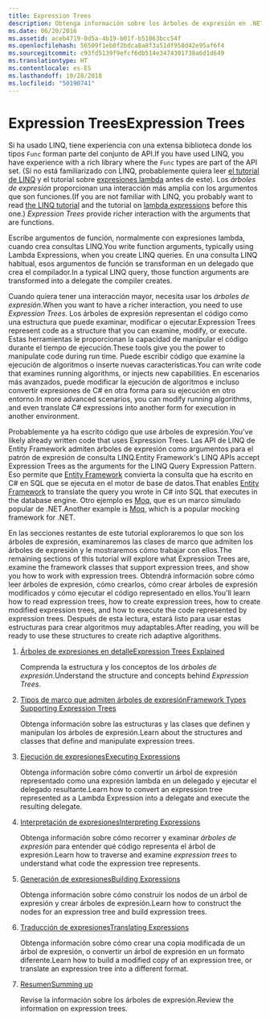 ```yaml
---
title: Expression Trees
description: Obtenga información sobre los árboles de expresión en .NET Core y cómo usarlos para representar código como estructuras que pueda examinar, modificar y ejecutar.
ms.date: 06/20/2016
ms.assetid: aceb4719-0d5a-4b19-b01f-b51063bcc54f
ms.openlocfilehash: 56509f1eb0f2bdca8a8f3a51df958d42e95af6f4
ms.sourcegitcommit: c93fd5139f9efcf6db514e3474301738a6d1d649
ms.translationtype: HT
ms.contentlocale: es-ES
ms.lasthandoff: 10/28/2018
ms.locfileid: "50190741"
---
```

# <a name="expression-trees"></a><span data-ttu-id="c6003-103">Expression Trees</span><span class="sxs-lookup"><span data-stu-id="c6003-103">Expression Trees</span></span>

<span data-ttu-id="c6003-104">Si ha usado LINQ, tiene experiencia con una extensa biblioteca donde los tipos `Func` forman parte del conjunto de API.</span><span class="sxs-lookup"><span data-stu-id="c6003-104">If you have used LINQ, you have experience with a rich library where the `Func` types are part of the API set.</span></span> <span data-ttu-id="c6003-105">(Si no está familiarizado con LINQ, probablemente quiera leer [el tutorial de LINQ](linq/index.md) y el tutorial sobre [expresiones lambda](lambda-expressions.md) antes de este). Los *árboles de expresión* proporcionan una interacción más amplia con los argumentos que son funciones.</span><span class="sxs-lookup"><span data-stu-id="c6003-105">(If you are not familiar with LINQ, you probably want to read [the LINQ tutorial](linq/index.md) and the tutorial on [lambda expressions](lambda-expressions.md) before this one.) *Expression Trees* provide richer interaction with the arguments that are functions.</span></span>

<span data-ttu-id="c6003-106">Escribe argumentos de función, normalmente con expresiones lambda, cuando crea consultas LINQ.</span><span class="sxs-lookup"><span data-stu-id="c6003-106">You write function arguments, typically using Lambda Expressions, when you create LINQ queries.</span></span> <span data-ttu-id="c6003-107">En una consulta LINQ habitual, esos argumentos de función se transforman en un delegado que crea el compilador.</span><span class="sxs-lookup"><span data-stu-id="c6003-107">In a typical LINQ query, those function arguments are transformed into a delegate the compiler creates.</span></span> 

<span data-ttu-id="c6003-108">Cuando quiera tener una interacción mayor, necesita usar los *árboles de expresión*.</span><span class="sxs-lookup"><span data-stu-id="c6003-108">When you want to have a richer interaction, you need to use *Expression Trees*.</span></span>
<span data-ttu-id="c6003-109">Los árboles de expresión representan el código como una estructura que puede examinar, modificar o ejecutar.</span><span class="sxs-lookup"><span data-stu-id="c6003-109">Expression Trees represent code as a structure that you can examine, modify, or execute.</span></span> <span data-ttu-id="c6003-110">Estas herramientas le proporcionan la capacidad de manipular el código durante el tiempo de ejecución.</span><span class="sxs-lookup"><span data-stu-id="c6003-110">These tools give you the power to manipulate code during run time.</span></span> <span data-ttu-id="c6003-111">Puede escribir código que examine la ejecución de algoritmos o inserte nuevas características.</span><span class="sxs-lookup"><span data-stu-id="c6003-111">You can write code that examines running algorithms, or injects new capabilities.</span></span> <span data-ttu-id="c6003-112">En escenarios más avanzados, puede modificar la ejecución de algoritmos e incluso convertir expresiones de C# en otra forma para su ejecución en otro entorno.</span><span class="sxs-lookup"><span data-stu-id="c6003-112">In more advanced scenarios, you can modify running algorithms, and even translate C# expressions into another form for execution in another environment.</span></span>

<span data-ttu-id="c6003-113">Probablemente ya ha escrito código que use árboles de expresión.</span><span class="sxs-lookup"><span data-stu-id="c6003-113">You've likely already written code that uses Expression Trees.</span></span> <span data-ttu-id="c6003-114">Las API de LINQ de Entity Framework admiten árboles de expresión como argumentos para el patrón de expresión de consulta LINQ.</span><span class="sxs-lookup"><span data-stu-id="c6003-114">Entity Framework's LINQ APIs accept Expression Trees as the arguments for the LINQ Query Expression Pattern.</span></span>
<span data-ttu-id="c6003-115">Eso permite que [Entity Framework](/ef/) convierta la consulta que ha escrito en C# en SQL que se ejecuta en el motor de base de datos.</span><span class="sxs-lookup"><span data-stu-id="c6003-115">That enables [Entity Framework](/ef/) to translate the query you wrote in C# into SQL that executes in the database engine.</span></span> <span data-ttu-id="c6003-116">Otro ejemplo es [Moq](https://github.com/Moq/moq), que es un marco simulado popular de .NET.</span><span class="sxs-lookup"><span data-stu-id="c6003-116">Another example is [Moq](https://github.com/Moq/moq), which is a popular mocking framework for .NET.</span></span>

<span data-ttu-id="c6003-117">En las secciones restantes de este tutorial exploraremos lo que son los árboles de expresión, examinaremos las clases de marco que admiten los árboles de expresión y le mostraremos cómo trabajar con ellos.</span><span class="sxs-lookup"><span data-stu-id="c6003-117">The remaining sections of this tutorial will explore what Expression Trees are, examine the framework classes that support expression trees, and show you how to work with expression trees.</span></span> <span data-ttu-id="c6003-118">Obtendrá información sobre cómo leer árboles de expresión, cómo crearlos, cómo crear árboles de expresión modificados y cómo ejecutar el código representado en ellos.</span><span class="sxs-lookup"><span data-stu-id="c6003-118">You'll learn how to read expression trees, how to create expression trees, how to create modified expression trees, and how to execute the code represented by expression trees.</span></span> <span data-ttu-id="c6003-119">Después de esta lectura, estará listo para usar estas estructuras para crear algoritmos muy adaptables.</span><span class="sxs-lookup"><span data-stu-id="c6003-119">After reading, you will be ready to use these structures to create rich adaptive algorithms.</span></span>

1. [<span data-ttu-id="c6003-120">Árboles de expresiones en detalle</span><span class="sxs-lookup"><span data-stu-id="c6003-120">Expression Trees Explained</span></span>](expression-trees-explained.md)

    <span data-ttu-id="c6003-121">Comprenda la estructura y los conceptos de los *árboles de expresión*.</span><span class="sxs-lookup"><span data-stu-id="c6003-121">Understand the structure and concepts behind *Expression Trees*.</span></span>
    
2. [<span data-ttu-id="c6003-122">Tipos de marco que admiten árboles de expresión</span><span class="sxs-lookup"><span data-stu-id="c6003-122">Framework Types Supporting Expression Trees</span></span>](expression-classes.md)
    
    <span data-ttu-id="c6003-123">Obtenga información sobre las estructuras y las clases que definen y manipulan los árboles de expresión.</span><span class="sxs-lookup"><span data-stu-id="c6003-123">Learn about the structures and classes that define and manipulate expression trees.</span></span>
    
3. [<span data-ttu-id="c6003-124">Ejecución de expresiones</span><span class="sxs-lookup"><span data-stu-id="c6003-124">Executing Expressions</span></span>](expression-trees-execution.md)

    <span data-ttu-id="c6003-125">Obtenga información sobre cómo convertir un árbol de expresión representado como una expresión lambda en un delegado y ejecutar el delegado resultante.</span><span class="sxs-lookup"><span data-stu-id="c6003-125">Learn how to convert an expression tree represented as a Lambda Expression into a delegate and execute the resulting delegate.</span></span>

4. [<span data-ttu-id="c6003-126">Interpretación de expresiones</span><span class="sxs-lookup"><span data-stu-id="c6003-126">Interpreting Expressions</span></span>](expression-trees-interpreting.md)

    <span data-ttu-id="c6003-127">Obtenga información sobre cómo recorrer y examinar *árboles de expresión* para entender qué código representa el árbol de expresión.</span><span class="sxs-lookup"><span data-stu-id="c6003-127">Learn how to traverse and examine *expression trees* to understand what code the expression tree represents.</span></span>

5. [<span data-ttu-id="c6003-128">Generación de expresiones</span><span class="sxs-lookup"><span data-stu-id="c6003-128">Building Expressions</span></span>](expression-trees-building.md)

    <span data-ttu-id="c6003-129">Obtenga información sobre cómo construir los nodos de un árbol de expresión y crear árboles de expresión.</span><span class="sxs-lookup"><span data-stu-id="c6003-129">Learn how to construct the nodes for an expression tree and build expression trees.</span></span>

6. [<span data-ttu-id="c6003-130">Traducción de expresiones</span><span class="sxs-lookup"><span data-stu-id="c6003-130">Translating Expressions</span></span>](expression-trees-translating.md)

    <span data-ttu-id="c6003-131">Obtenga información sobre cómo crear una copia modificada de un árbol de expresión, o convertir un árbol de expresión en un formato diferente.</span><span class="sxs-lookup"><span data-stu-id="c6003-131">Learn how to build a modified copy of an expression tree, or translate an expression tree into a different format.</span></span>

7. [<span data-ttu-id="c6003-132">Resumen</span><span class="sxs-lookup"><span data-stu-id="c6003-132">Summing up</span></span>](expression-trees-summary.md)

    <span data-ttu-id="c6003-133">Revise la información sobre los árboles de expresión.</span><span class="sxs-lookup"><span data-stu-id="c6003-133">Review the information on expression trees.</span></span>
    
